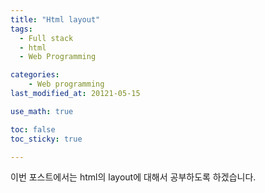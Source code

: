 ```yaml
---
title: "Html layout"
tags:
  - Full stack
  - html
  - Web Programming

categories: 
    - Web programming
last_modified_at: 20121-05-15

use_math: true

toc: false
toc_sticky: true

---
```



이번 포스트에서는 html의 layout에
대해서 공부하도록 하겠습니다.   